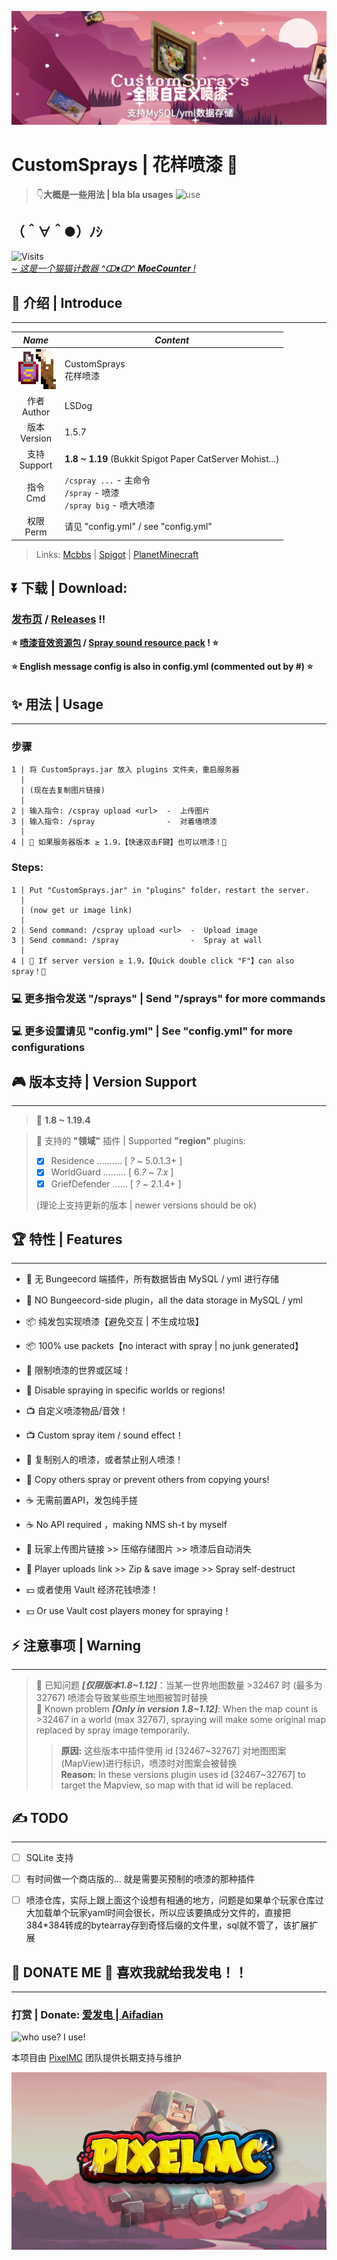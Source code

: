 ![CustomSprays](banner.png)

# **CustomSprays** | 花样喷漆 🎉

> 👇**大概是一些用法 | bla bla usages**
> ![use](https://s1.ax1x.com/2022/04/18/Ldo6SK.gif)

## （＾∀＾●）ﾉｼ
![Visits](https://count.getloli.com/get/@CustomSprays)  
*[~ 这是一个猫猫计数器 ^ↀᴥↀ^ **MoeCounter** !](https://moe-counter.glitch.me/)*

## 📢 介绍 | Introduce
___

|       *Name*        | *Content*                                                    |
|:-------------------:|--------------------------------------------------------------|
| ![logo](logo64.png) | CustomSprays <br> 花样喷漆                                       |
|   作者 <br> Author    | LSDog                                                        |
|   版本 <br> Version   | 1.5.7                                                        |
|   支持 <br> Support   | **1.8 ~ 1.19** (Bukkit Spigot Paper CatServer Mohist...)     |
|     指令 <br> Cmd     | `/cspray ...` - 主命令 <br>`/spray` - 喷漆<br>`/spray big` - 喷大喷漆 |
|    权限 <br> Perm     | 请见 "config.yml" / see "config.yml"                           |
> 
> Links:
> [Mcbbs](https://www.mcbbs.net/thread-1289391-1-1.html)
> | [Spigot](https://www.spigotmc.org/resources/customsprays-upload-image-and-spray-it-on-the-wall.98979/)
> | [PlanetMinecraft](https://www.planetminecraft.com/mod/customsprays-spray-your-image-like-in-source-games/)

## ⏬ **下载 | Download**:
### [发布页](https://github.com/LSDogX/CustomSprays/releases) / [Releases](https://github.com/LSDogX/CustomSprays/releases) !!


**⭐ [喷漆音效资源包](https://github.com/LSDogX/CustomSprays/blob/master/spray_sound_pack.zip?raw=true) / [Spray sound resource pack](https://github.com/LSDogX/CustomSprays/blob/master/spray_sound_pack.zip?raw=true) ! ⭐**

**⭐ English message config is also in config.yml (commented out by #) ⭐**



## ✨ 用法 | Usage
___
### 步骤

    1 | 将 CustomSprays.jar 放入 plugins 文件夹，重启服务器
      |
      | (现在去复制图片链接)
      |
    2 | 输入指令: /cspray upload <url>  -  上传图片
    3 | 输入指令: /spray                -  对着墙喷漆
      |
    4 | 🎇 如果服务器版本 ≥ 1.9，【快速双击F键】也可以喷漆！🎇

### Steps:

    1 | Put "CustomSprays.jar" in "plugins" folder，restart the server.
      |
      | (now get ur image link)
      |
    2 | Send command: /cspray upload <url>  -  Upload image
    3 | Send command: /spray                -  Spray at wall
      |
    4 | 🎇 If server version ≥ 1.9，【Quick double click "F"】can also spray！🎇



### 💻 更多指令发送 "/sprays" |  Send "/sprays" for more commands  

### 💻 更多设置请见 "config.yml" | See "config.yml" for more configurations


## 🎮 版本支持 | Version Support
___
> 🔷 **1.8 ~ 1.19.4**

> 📏 支持的 **"领域"** 插件 | Supported **"region"** plugins:
> - [x] Residence .......... [ *?* ~ 5.0.1.3+ ]
> - [x] WorldGuard ......... [ 6.*?* ~ 7.*x* ]
> - [x] GriefDefender ...... [ *?* ~ 2.1.4+ ]
> 
> (理论上支持更新的版本 | newer versions should be ok)

## 🏆 特性 | Features
___

- 🙅‍ 无 Bungeecord 端插件，所有数据皆由 MySQL / yml 进行存储   
- 🙅‍ NO Bungeecord-side plugin，all the data storage in MySQL / yml  


- 📦 纯发包实现喷漆【避免交互 | 不生成垃圾】    
- 📦 100% use packets【no interact with spray | no junk generated】  


- 📐 限制喷漆的世界或区域！ 
- 📐 Disable spraying in specific worlds or regions! 


- 📺 自定义喷漆物品/音效！   
- 📺 Custom spray item / sound effect！ 


- 👋 复制别人的喷漆，或者禁止别人喷漆！
- 👋 Copy others spray or prevent others from copying yours!


- ☕ 无需前置API，发包纯手搓
- ☕ No API required ，making NMS sh-t by myself


- 🔗 玩家上传图片链接 >> 压缩存储图片 >> 喷漆后自动消失   
- 🔗 Player uploads link >> Zip & save image >> Spray self-destruct 


- 💴 或者使用 Vault 经济花钱喷漆！
- 💴 Or use Vault cost players money for spraying！


## ⚡ 注意事项 | Warning
___

> 🔺 已知问题 ***[仅限版本1.8~1.12]***：当某一世界地图数量 >32467 时 (最多为32767) 喷漆会导致某些原生地图被暂时替换  
> 🔺 Known problem ***[Only in version 1.8~1.12]***: When the map count is >32467 in a world (max 32767), spraying will make some original map replaced by spray image temporarily.
>
>> **原因:** 这些版本中插件使用 id [32467~32767] 对地图图案(MapView)进行标识，喷漆时对图案会被替换  
>> **Reason:** In these versions plugin uses id [32467~32767] to target the Mapview, so map with that id will be replaced.



## ✍ TODO
___
- [ ] SQLite 支持
- [ ] 有时间做一个商店版的... 就是需要买预制的喷漆的那种插件
- [ ] 喷漆仓库，实际上跟上面这个设想有相通的地方，问题是如果单个玩家仓库过大加载单个玩家yaml时间会很长，所以应该要搞成分文件的，直接把384*384转成的bytearray存到奇怪后缀的文件里，sql就不管了，该扩展扩展



##  💖 DONATE ME 💖 喜欢我就给我发电！！
___

### 打赏 | Donate: [爱发电 | Aifadian](https://afdian.net/@LSDog)

![who use? I use!](https://bstats.org/signatures/bukkit/CustomSprays.svg)

本项目由 [PixelMC](http://pixelmc.cn/) 团队提供长期支持与维护

![logo](banner_logo.png)
